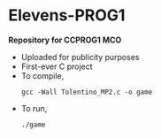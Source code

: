 # Elevens-PROG1
**Repository for CCPROG1 MCO**
- Uploaded for publicity purposes
- First-ever C project
- To compile,
  ```
  gcc -Wall Tolentino_MP2.c -o game
  ```
- To run,
  ```
  ./game
  ```
